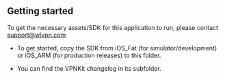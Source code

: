 ## Getting started

To get the necessary assets/SDK for this application to run, please contact support@wlvpn.com

- To get started, copy the SDK from iOS_Fat (for simulator/development) or iOS_ARM (for production releases) to this folder.

- You can find the VPNKit changelog in its subfolder.
